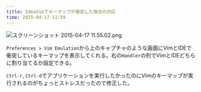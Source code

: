 ```yaml
---
title: IdeaVimでキーマップが衝突した場合の対応
time: 2015-04-17 11:59
---
```


![スクリーンショット 2015-04-17 11.55.02.png](https://qiita-image-store.s3.amazonaws.com/0/1044/2f5da814-dcc9-3fde-7c10-a4cb379174e5.png)

`Preferences > Vim Emulation`から上のキャプチャのような画面にVimとIDEで衝突しているキーマップを表示してくれる。右の`Handler`の列でVimとIDEどちらに割り当てるか設定できる。

`Ctrl-r`, `Ctrl-d`でアプリケーションを実行したかったのにVimのキーマップが実行されるのがちょっとストレスだったので修正した。
